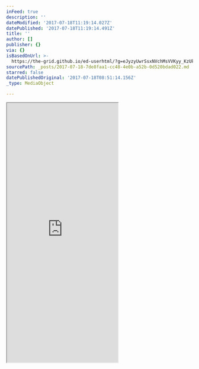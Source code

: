 ```yaml
---
inFeed: true
description: ''
dateModified: '2017-07-18T11:19:14.027Z'
datePublished: '2017-07-18T11:19:14.491Z'
title: ''
author: []
publisher: {}
via: {}
isBasedOnUrl: >-
  https://the-grid.github.io/ed-userhtml/?g=eJyzyUwrSsxNVchMsVVKyy_KzUktKdaFiCkpFBcl2ypllJQUFFvp68Nk9ZLzc8GcYv38bK-QshxjQ79ck8BEM8cAfXuITtuSolKgdjA7Kb8oJbXIVslASaE8M6Ukw1bJ0MBAVcnORh-i1g4AwmQsbw
sourcePath: _posts/2017-07-18-7de8faa1-cc48-4e0b-a52b-0d520bdad022.md
starred: false
datePublishedOriginal: '2017-07-18T08:51:14.156Z'
_type: MediaObject

---
```

<iframe src="https://the-grid.github.io/ed-userhtml/?g=eJytT7sOwjAQ2_mK6CRGeq1ADKgpYmVAgPiBkKYipSFV7iiPr6clYmBhYjtbts_OSQfbsuBHaySwuTPWqlORBUFBSzgxt7RArHxwjWFKtHdIrNhqrAltFZQze0P2aULi7CWpCYocY0YxyqNA2FLCJ2ISuV8PBkDoz-tD10yzjZvt1Hy1xWV0Sg7X3v6-jz6UJkhIQdxsyScJWZqOhwpR21f418rvaS-f93CL" height="700" style=""></iframe>
